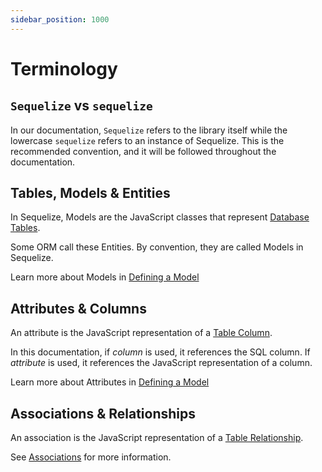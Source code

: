 ```yaml
---
sidebar_position: 1000
---
```


# Terminology

## `Sequelize` vs `sequelize`

In our documentation, `Sequelize` refers to the library itself while the lowercase `sequelize` refers to an instance of Sequelize.
This is the recommended convention, and it will be followed throughout the documentation.

## Tables, Models & Entities

In Sequelize, Models are the JavaScript classes that represent [Database Tables](https://en.wikipedia.org/wiki/Table_(database)).

Some ORM call these Entities. By convention, they are called Models in Sequelize.

Learn more about Models in [Defining a Model](./models/defining-models.mdx)

## Attributes & Columns

An attribute is the JavaScript representation of a [Table Column](https://en.wikipedia.org/wiki/Column_(database)).

In this documentation, if *column* is used, it references the SQL column. If *attribute* is used, it references the JavaScript representation of a column.

Learn more about Attributes in [Defining a Model](./models/defining-models.mdx)

## Associations & Relationships

An association is the JavaScript representation of a [Table Relationship](https://en.wikipedia.org/wiki/Entity%E2%80%93relationship_model).

See [Associations](./associations/basics.md) for more information.
